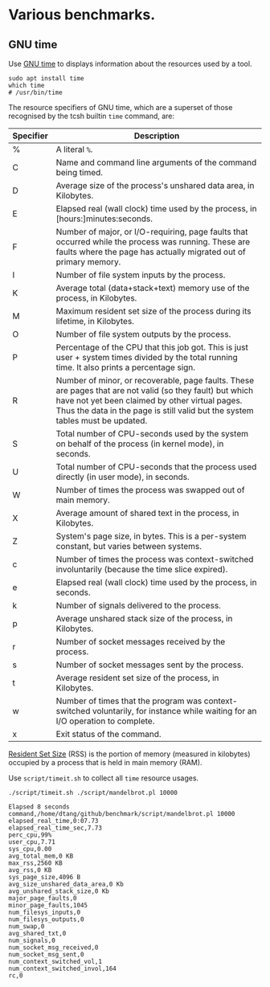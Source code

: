 # Various benchmarks.

## GNU time

Use [GNU time](https://www.gnu.org/software/time/) to displays information
about the resources used by a tool.

```console
sudo apt install time
which time
# /usr/bin/time
```

The resource specifiers of GNU time, which are a superset of those recognised
by the tcsh builtin `time` command, are:

| Specifier | Description |
| --------- | ----------- |
| %     | A literal `%`. |
| C      | Name and command line arguments of the command being timed. |
| D      | Average size of the process's unshared data area, in Kilobytes. |
| E      | Elapsed real (wall clock) time used by the process, in [hours:]minutes:seconds. |
| F      | Number of major, or I/O-requiring, page faults that occurred while the process was running.  These are faults where the page has actually migrated out of primary memory. |
| I      | Number of file system inputs by the process. |
| K      | Average total (data+stack+text) memory use of the process, in Kilobytes. |
| M      | Maximum resident set size of the process during its lifetime, in Kilobytes. |
| O      | Number of file system outputs by the process. |
| P      | Percentage of the CPU that this job got.  This is just user + system times divided by the total running time.  It also prints a percentage sign. | |
| R      | Number of minor, or recoverable, page faults.  These are pages that are not valid (so they fault) but which have not yet been claimed by other virtual pages.  Thus the data in the page is still valid but the system tables must be updated. |
| S      | Total number of CPU-seconds used by the system on behalf of the process (in kernel mode), in seconds. |
| U      | Total number of CPU-seconds that the process used directly (in user mode), in seconds. |
| W      | Number of times the process was swapped out of main memory. |
| X      | Average amount of shared text in the process, in Kilobytes. |
| Z      | System's page size, in bytes.  This is a per-system constant, but varies between systems. |
| c      | Number of times the process was context-switched involuntarily (because the time slice expired). |
| e      | Elapsed real (wall clock) time used by the process, in seconds. |
| k      | Number of signals delivered to the process. |
| p      | Average unshared stack size of the process, in Kilobytes. |
| r      | Number of socket messages received by the process. |
| s      | Number of socket messages sent by the process. |
| t      | Average resident set size of the process, in Kilobytes. |
| w      | Number of times that the program was context-switched voluntarily, for instance while waiting for an I/O operation to complete. |
| x      | Exit status of the command. |

[Resident Set Size](https://en.wikipedia.org/wiki/Resident_set_size) (RSS) is
the portion of memory (measured in kilobytes) occupied by a process that is
held in main memory (RAM).

Use `script/timeit.sh` to collect all `time` resource usages.

```console
./script/timeit.sh ./script/mandelbrot.pl 10000
```
```
Elapsed 8 seconds
command,/home/dtang/github/benchmark/script/mandelbrot.pl 10000
elapsed_real_time,0:07.73
elapsed_real_time_sec,7.73
perc_cpu,99%
user_cpu,7.71
sys_cpu,0.00
avg_total_mem,0 KB
max_rss,2560 KB
avg_rss,0 KB
sys_page_size,4096 B
avg_size_unshared_data_area,0 Kb
avg_unshared_stack_size,0 Kb
major_page_faults,0
minor_page_faults,1045
num_filesys_inputs,0
num_filesys_outputs,0
num_swap,0
avg_shared_txt,0
num_signals,0
num_socket_msg_received,0
num_socket_msg_sent,0
num_context_switched_vol,1
num_context_switched_invol,164
rc,0
```
